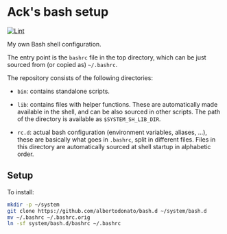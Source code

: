 # Ack's bash setup

[![Lint](https://github.com/albertodonato/bash.d/workflows/Lint/badge.svg)](https://github.com/albertodonato/bash.d/actions?query=workflow%3ALint)

My own Bash shell configuration.

The entry point is the `bashrc` file in the top directory, which can be just
sourced from (or copied as) `~/.bashrc`.

The repository consists of the following directories:

- `bin`: contains standalone scripts.

- `lib`: contains files with helper functions. These are automatically made
  available in the shell, and can be also sourced in other scripts. The path of
  the directory is available as `$SYSTEM_SH_LIB_DIR`.

- `rc.d`: actual bash configuration (environment variables, aliases, ...),
  these are basically what goes in `.bashrc`, split in different files.  Files
  in this directory are automatically sourced at shell startup in alphabetic
  order.

## Setup

To install:

```bash
mkdir -p ~/system
git clone https://github.com/albertodonato/bash.d ~/system/bash.d
mv ~/.bashrc ~/.bashrc.orig
ln -sf system/bash.d/bashrc ~/.bashrc
```
